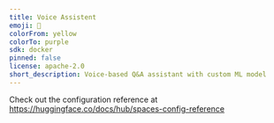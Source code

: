 ```yaml
---
title: Voice Assistent
emoji: 🏢
colorFrom: yellow
colorTo: purple
sdk: docker
pinned: false
license: apache-2.0
short_description: Voice-based Q&A assistant with custom ML model
---
```


Check out the configuration reference at https://huggingface.co/docs/hub/spaces-config-reference
